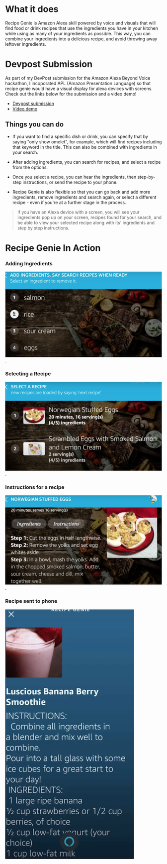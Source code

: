 # What it does
Recipe Genie is Amazon Alexa skill powered by voice and visuals that will find food or drink recipes that use the ingredients you have in your kitchen while using as many of your ingredients as possible. This way, you can combine your ingredients into a delicious recipe, and avoid throwing away leftover ingredients.
# Devpost Submission
As part of my DevPost submission for the Amazon Alexa Beyond Voice hackathon, I incoporated APL (Amazon Presentation Language) so that recipe genie would have a visual display for alexa devices with screens. Check out the links below for the submission and a video demo!
* [Devpost submission](https://devpost.com/software/recipe-genie) 
* [Video demo](https://www.youtube.com/watch?v=NRfQhhLTsBw)

## Things you can do 
* If you want to find a specific dish or drink, you can specify that by saying "only show omelet", for example, which will find recipes including that keyword in the title. This can also be combined with ingredients in your search.

* After adding ingredients, you can search for recipes, and select a recipe from the options.

* Once you select a recipe, you can hear the ingredients, then step-by-step instructions, or send the recipe to your phone.

* Recipe Genie is also flexible so that you can go back and add more ingredients, remove ingredients and search again, or select a different recipe - even if you're at a further stage in the process.

>If you have an Alexa device with a screen, you will see your ingredients pop up on your screen, recipes found for your search, and be able to view your selected recipe along with its' ingredients and step by step instructions.

# Recipe Genie In Action
### Adding Ingredients
<img src="demo_pictures/recipe_genie_ingreidents.png" width="800">.
### Selecting a Recipe
<img src="demo_pictures/recipe_genie_recipes.png" width="800">.
### Instructions for a recipe
<img src="demo_pictures/recipe_genie_instructions.png" width="800">.
### Recipe sent to phone
<img src="demo_pictures/recipe_genie_sent_to_phone.png">
